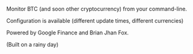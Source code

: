 Monitor BTC (and soon other cryptocurrency) from your command-line.

Configuration is available (different update times, different currencies)

Powered by Google Finance and Brian Jhan Fox.

(Built on a rainy day)
